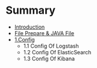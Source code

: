 # Summary

* [Introduction](README.md)
* [File Prepare & JAVA File](chapter1.md)
* [1.Config](Config.md)
   * 1.1 Config Of Logstash
   * 1.2 Config Of ElasticSearch
   * 1.3 Config Of Kibana
